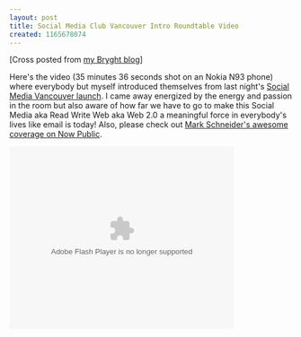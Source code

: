 ```yaml
---
layout: post
title: Social Media Club Vancouver Intro Roundtable Video
created: 1165678074
---
```

<p>[Cross posted from <a href="http://bryght.com/blog/roland-tanglao/social-media-club-vancouver-intro-roundtable-video">my Bryght blog</a>]</p>

<p>Here&#39;s the video (35 minutes 36 seconds shot on an Nokia N93 phone) where everybody but myself introduced themselves from last night&#39;s <a href="events/social-media-club-vancouver-launch">Social Media Vancouver launch</a>. I came away energized by the energy and passion in the room but also aware of how far we have to go to make this Social  Media aka Read Write Web aka Web 2.0 a meaningful force in everybody&#39;s lives like email is today! Also, please check out <a href="http://www.nowpublic.com/the_social_media_club_free_beer_and_a_good_question">Mark Schneider's awesome coverage on Now Public</a>.</p> <embed src="http://video.google.com/googleplayer.swf?docId=-1970859865571620185&amp;hl=en-CA" style="width: 400px; height: 326px" id="VideoPlayback" type="application/x-shockwave-flash"></embed>
